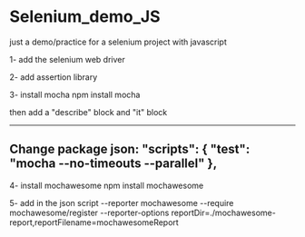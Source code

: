 # Selenium_demo_JS

just a demo/practice for a selenium project with javascript

1- add the selenium web driver

2- add assertion library

3- install mocha
npm install mocha

then add a "describe" block and "it" block

-------------------------------------------------------------------------------------
Change package json:
"scripts": {
     "test": "mocha --no-timeouts --parallel"
},
-------------------------------------------------------------------------------------

4- install mochawesome
npm install mochawesome

5- add in the json script
--reporter mochawesome
--require mochawesome/register
--reporter-options reportDir=./mochawesome-report,reportFilename=mochawesomeReport


